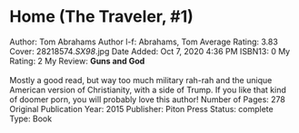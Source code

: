 # Home (The Traveler, #1)

Author: Tom Abrahams
Author l-f: Abrahams, Tom
Average Rating: 3.83
Cover: 28218574._SX98_.jpg
Date Added: Oct 7, 2020 4:36 PM
ISBN13: 0
My Rating: 2
My Review: <strong>Guns and God</strong><br/><br/>Mostly a good read, but way too much military rah-rah and the unique American version of Christianity, with a side of Trump. If you like that kind of doomer porn, you will probably love this author!
Number of Pages: 278
Original Publication Year: 2015
Publisher: Piton Press
Status: complete
Type: Book
